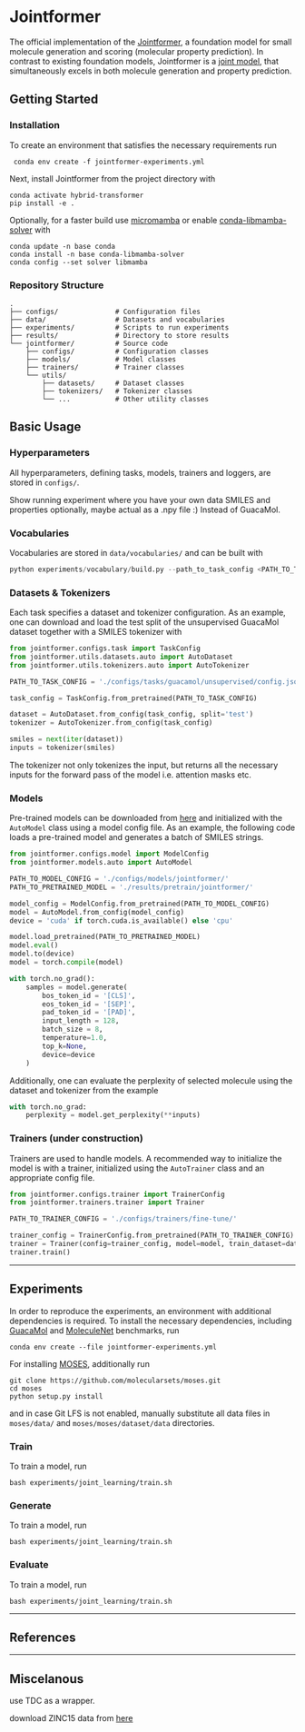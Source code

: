 # Jointformer

The official implementation of the [Jointformer](https://arxiv.org/abs/2310.02066), a foundation model for 
small molecule generation and scoring (molecular property prediction). In contrast to existing foundation
models, Jointformer is a [joint model](https://www.microsoft.com/en-us/research/wp-content/uploads/2016/02/LasserreBishopMinka06.pdf), 
that simultaneously excels in both molecule generation and property prediction.

## Getting Started

### Installation
To create an environment that satisfies the necessary requirements run
```
 conda env create -f jointformer-experiments.yml
```
Next, install Jointformer from the project directory with 
```
conda activate hybrid-transformer
pip install -e .
```

Optionally, for a faster build use [micromamba](https://mamba.readthedocs.io/en/latest/user_guide/micromamba.html) or
enable [conda-libmamba-solver](https://www.anaconda.com/blog/conda-is-fast-now) with 
``` 
conda update -n base conda
conda install -n base conda-libmamba-solver
conda config --set solver libmamba
```

### Repository Structure

```
.
├── configs/              # Configuration files
├── data/                 # Datasets and vocabularies
├── experiments/          # Scripts to run experiments
├── results/              # Directory to store results
└── jointformer/          # Source code
    ├── configs/          # Configuration classes
    ├── models/           # Model classes
    ├── trainers/         # Trainer classes
    └── utils/           
        ├── datasets/     # Dataset classes
        ├── tokenizers/   # Tokenizer classes
        └── ...           # Other utility classes

```

## Basic Usage

### Hyperparameters

All hyperparameters, defining tasks, models, trainers and loggers, are stored in `configs/`.

Show running experiment where you have your own data SMILES and properties optionally, maybe actual as a .npy file :) 
Instead of GuacaMol. 

### Vocabularies

Vocabularies are stored in `data/vocabularies/` and can be built with
```python
python experiments/vocabulary/build.py --path_to_task_config <PATH_TO_TASK_CONFIG>
```

### Datasets & Tokenizers

Each task specifies a dataset and tokenizer configuration. As an example, one can download and
load the test split of the unsupervised GuacaMol dataset together with a SMILES tokenizer with

```python
from jointformer.configs.task import TaskConfig
from jointformer.utils.datasets.auto import AutoDataset
from jointformer.utils.tokenizers.auto import AutoTokenizer

PATH_TO_TASK_CONFIG = './configs/tasks/guacamol/unsupervised/config.json'

task_config = TaskConfig.from_pretrained(PATH_TO_TASK_CONFIG)

dataset = AutoDataset.from_config(task_config, split='test')
tokenizer = AutoTokenizer.from_config(task_config)

smiles = next(iter(dataset))
inputs = tokenizer(smiles)
```

The tokenizer not only tokenizes the input, but returns all the necessary inputs
for the forward pass of the model i.e. attention masks etc.


### Models

Pre-trained models can be downloaded from [here](https://drive.google.com/drive/folders/1t18MULGmZphpjEdPV2FYUYwshEo8W5Dw?usp=sharing)
and initialized with the `AutoModel` class using a model config file. As an example, the following code
loads a pre-trained model and generates a batch of SMILES strings. 

```python
from jointformer.configs.model import ModelConfig
from jointformer.models.auto import AutoModel

PATH_TO_MODEL_CONFIG = './configs/models/jointformer/'
PATH_TO_PRETRAINED_MODEL = './results/pretrain/jointformer/'

model_config = ModelConfig.from_pretrained(PATH_TO_MODEL_CONFIG)
model = AutoModel.from_config(model_config)
device = 'cuda' if torch.cuda.is_available() else 'cpu'

model.load_pretrained(PATH_TO_PRETRAINED_MODEL)
model.eval()
model.to(device)
model = torch.compile(model)

with torch.no_grad():
    samples = model.generate(
        bos_token_id = '[CLS]',
        eos_token_id = '[SEP]',
        pad_token_id = '[PAD]',
        input_length = 128,
        batch_size = 8,
        temperature=1.0,
        top_k=None,
        device=device
    )
```

Additionally, one can evaluate the perplexity of selected molecule using the dataset and tokenizer
from the example

```python
with torch.no_grad:
    perplexity = model.get_perplexity(**inputs)
```

### Trainers (under construction)

Trainers are used to handle models. A recommended way to initialize the model is with a trainer, initialized using the `AutoTrainer` class and an
appropriate config file. 

```python
from jointformer.configs.trainer import TrainerConfig
from jointformer.trainers.trainer import Trainer

PATH_TO_TRAINER_CONFIG = './configs/trainers/fine-tune/'

trainer_config = TrainerConfig.from_pretrained(PATH_TO_TRAINER_CONFIG)
trainer = Trainer(config=trainer_config, model=model, train_dataset=dataset, tokenizer=tokenizer)
trainer.train()
```


----
## Experiments

In order to reproduce the experiments, an environment with additional dependencies is required.
To install the necessary dependencies, including [GuacaMol](https://github.com/BenevolentAI/guacamol)
 and [MoleculeNet](https://moleculenet.org/) benchmarks, run
```
conda env create --file jointformer-experiments.yml
```

For installing [MOSES](https://github.com/molecularsets/moses/tree/master), additionally run
```
git clone https://github.com/molecularsets/moses.git
cd moses
python setup.py install
```
and in case Git LFS is not enabled, manually substitute all data files in `moses/data/` and `moses/moses/dataset/data` directories.


### Train

To train a model, run 
```
bash experiments/joint_learning/train.sh
```

### Generate

To train a model, run 
```
bash experiments/joint_learning/train.sh
```

### Evaluate

To train a model, run 
```
bash experiments/joint_learning/train.sh
```

----
## References


----
## Miscelanous

use TDC as a wrapper.

download ZINC15 data from [here](https://az.box.com/s/7eci3nd9vy0xplqniitpk02rbg9q2zcq)


